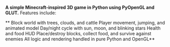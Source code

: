 **A simple Minecraft-inspired 3D game in Python using PyOpenGL and GLUT.**
Features include:

**  Block world with trees, clouds, and cattle
  Player movement, jumping, and animated model
  Day/night cycle with sun, moon, and blinking stars
  Health and food HUD
  Place/destroy blocks, collect food, and survive against enemies
  All logic and rendering handled in pure Python and OpenGL**
